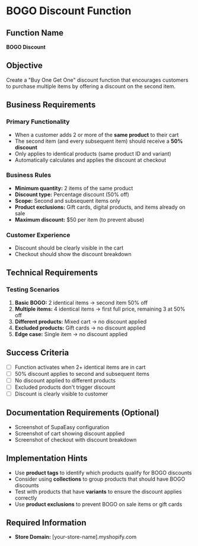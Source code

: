 # BOGO Discount Function

## Function Name
**BOGO Discount**

## Objective
Create a "Buy One Get One" discount function that encourages customers to purchase multiple items by offering a discount on the second item.

## Business Requirements

### Primary Functionality
- When a customer adds 2 or more of the **same product** to their cart
- The second item (and every subsequent item) should receive a **50% discount**
- Only applies to identical products (same product ID and variant)
- Automatically calculates and applies the discount at checkout

### Business Rules
- **Minimum quantity:** 2 items of the same product
- **Discount type:** Percentage discount (50% off)
- **Scope:** Second and subsequent items only
- **Product exclusions:** Gift cards, digital products, and items already on sale
- **Maximum discount:** $50 per item (to prevent abuse)

### Customer Experience
- Discount should be clearly visible in the cart
- Checkout should show the discount breakdown

## Technical Requirements

### Testing Scenarios
1. **Basic BOGO:** 2 identical items → second item 50% off
2. **Multiple items:** 4 identical items → first full price, remaining 3 at 50% off
3. **Different products:** Mixed cart → no discount applied
4. **Excluded products:** Gift cards → no discount applied
5. **Edge case:** Single item → no discount applied

## Success Criteria
- [ ] Function activates when 2+ identical items are in cart
- [ ] 50% discount applies to second and subsequent items
- [ ] No discount applied to different products
- [ ] Excluded products don't trigger discount
- [ ] Discount is clearly visible to customer

## Documentation Requirements (Optional)
- Screenshot of SupaEasy configuration
- Screenshot of cart showing discount applied
- Screenshot of checkout with discount breakdown

## Implementation Hints
- Use **product tags** to identify which products qualify for BOGO discounts
- Consider using **collections** to group products that should have BOGO discounts
- Test with products that have **variants** to ensure the discount applies correctly
- Use **product exclusions** to prevent BOGO on sale items or gift cards

## Required Information
- **Store Domain:** [your-store-name].myshopify.com

